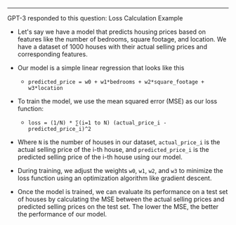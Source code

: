 
---

<!-- ##  -->

GPT-3 responded to this question: Loss Calculation Example


* Let's say we have a model that predicts housing prices based on features like the number of bedrooms, square footage, and location. We have a dataset of 1000 houses with their actual selling prices and corresponding features.

* Our model is a simple linear regression that looks like this
    * `predicted_price = w0 + w1*bedrooms + w2*square_footage + w3*location`

* To train the model, we use the mean squared error (MSE) as our loss function:
    * `loss = (1/N) * ∑(i=1 to N) (actual_price_i - predicted_price_i)^2`

* Where `N` is the number of houses in our dataset, `actual_price_i` is the actual selling price of the i-th house, and `predicted_price_i` is the predicted selling price of the i-th house using our model.

* During training, we adjust the weights `w0`, `w1`, `w2`, and `w3` to minimize the loss function using an optimization algorithm like gradient descent.

* Once the model is trained, we can evaluate its performance on a test set of houses by calculating the MSE between the actual selling prices and predicted selling prices on the test set. The lower the MSE, the better the performance of our model.


